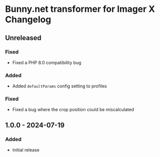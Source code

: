 # Bunny.net transformer for Imager X Changelog

## Unreleased

### Fixed
- Fixed a PHP 8.0 compatibility bug 

### Added
- Added `defaultParams` config setting to profiles

### Fixed
- Fixed a bug where the crop position could be miscalculated

## 1.0.0 - 2024-07-19

### Added
- Initial release
